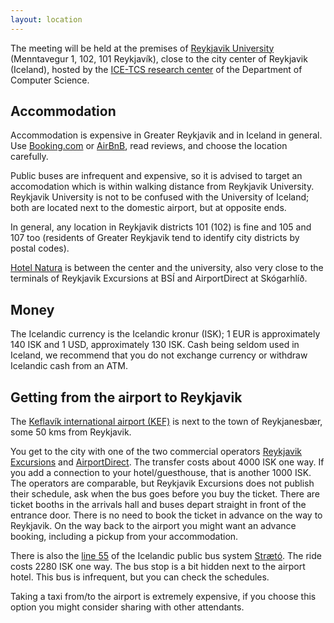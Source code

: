 ```yaml
---
layout: location
---
```


The meeting will be held at the premises of <a href="https://www.ru.is/">Reykjavik University</a> (Menntavegur 1, 102, 101 Reykjavík), close to the city center of Reykjavik (Iceland), hosted by the <a href = "http://icetcs.ru.is/">ICE-TCS research center</a> of the Department of Computer Science.

  
## Accommodation

Accommodation is expensive in Greater Reykjavik and in Iceland in general. Use <a href = "https://www.booking.com/">Booking.com</a> or <a href = "https://www.airbnb.com/">AirBnB</a>, read reviews, and choose the location carefully.

Public buses are infrequent and expensive, so it is advised to target an accomodation which is within walking distance from Reykjavik University. Reykjavik University is not to be confused with the University of Iceland; both are located next to the domestic airport, but at opposite ends.

In general, any location in Reykjavik districts 101 (102) is fine and 105 and 107 too (residents of Greater Reykjavik tend to identify city districts by postal codes).

<a href = "https://www.icelandairhotels.com/en/hotels/reykjavik/reykjavik-natura">Hotel Natura</a> is between the center and the university, also very close to the terminals of Reykjavik Excursions at BSÍ and AirportDirect at Skógarhlíð.

## Money

The Icelandic currency is the Icelandic kronur (ISK); 1 EUR is approximately 140 ISK and 1 USD, approximately 130 ISK. Cash being seldom used in Iceland, we recommend that you do not exchange currency or withdraw Icelandic cash from an ATM.


## Getting from the airport to Reykjavik

The <a href = "https://www.isavia.is/en/keflavik-airport">Keflavík international airport (KEF)</a> is next to the town of Reykjanesbær, some 50 kms from Reykjavik.

You get to the city with one of the two commercial operators <a href = "https://www.re.is/">Reykjavik Excursions</a> and <a href = "https://www.airportdirect.is">AirportDirect</a>. The transfer costs about 4000 ISK one way. If you add a connection to your hotel/guesthouse, that is another 1000 ISK. The operators are comparable, but Reykjavik Excursions does not publish their schedule, ask when the bus goes before you buy the ticket. There are ticket booths in the arrivals hall and buses depart straight in front of the entrance door. There is no need to book the ticket in advance on the way to Reykjavik. On the way back to the airport you might want an advance booking, including a pickup from your accommodation.

There is also the [line 55](https://straeto.is/en/route-planner/bus-kefairport#Timetable%20and%20route) of the Icelandic public bus system <a href = "https://www.straeto.is/en">Strætó</a>. The ride costs 2280 ISK one way. The bus stop is a bit hidden next to the airport hotel. This bus is infrequent, but you can check the schedules.

Taking a taxi from/to the airport is extremely expensive, if you choose this option you might consider sharing with other attendants.

